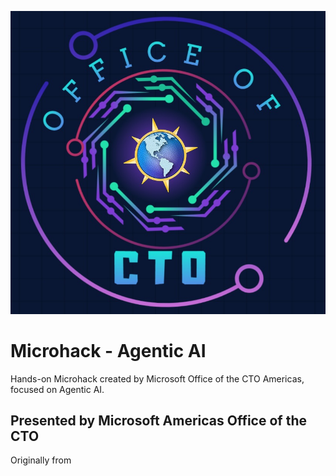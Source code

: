 ![Alt text](docs/Microhack%20OCTO%20logo.png "Microsoft Americas Office of the CTO")

# Microhack - Agentic AI
Hands-on Microhack created by Microsoft Office of the CTO Americas, focused on Agentic AI.

## Presented by Microsoft Americas Office of the CTO

Originally from
